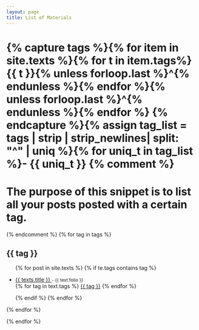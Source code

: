```yaml
---
layout: page
title: List of Materials
---
```

{% capture tags %}{% for item in site.texts %}{% for t in item.tags%}{{ t }}{% unless forloop.last %}^{% endunless %}{% endfor %}{% unless forloop.last %}^{% endunless %}{% endfor %}
{% endcapture %}{% assign tag_list = tags | strip | strip_newlines| split: "^" | uniq %}{% for uniq_t in tag_list %}- {{ uniq_t }}
{% comment %}
=======================
The purpose of this snippet is to list all your posts posted with a certain tag.
=======================
{% endcomment %}
{% for tag in tags %}
    <h2 id="{{ tag | slugify }}">{{ tag }}</h2>
    <ul>
     {% for post in site.texts %}
         {% if te.tags contains tag %}
         <li>
         <p>
         <a href="{{ text.url }}">
         {{ texts.title }}
         </a>
         <small>- {{ text.folio }}</small>
         <br/>
         {% for tag in text.tags %}
             <a class="tag small" href="#{{ tag | slugify }}">{{ tag }}</a>
         {% endfor %}
         </p>
         </li>
         {% endif %}
     {% endfor %}
    </ul>
{% endfor %}

{% endfor %}




<!--
replace +++collection+++ with .posts, .pages, or a collection in config
 replace +++tags+++ with the yml list you're interested in (materials?)
 dont reformat (with new lines + etc), because it will impact the format of the compiled yml file
# outputs a single, unique yml list in the format:
# - tag1
# - tag2 
# - tag3
# - ...
-->
